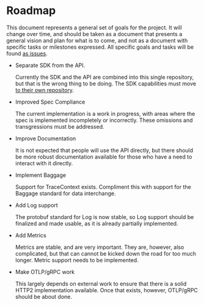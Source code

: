 # Roadmap

This document represents a general set of goals for the project. It will change over time, and should be taken as a document that presents a general vision and plan for what is to come, and not as a document with specific tasks or milestones expressed. All specific goals and tasks will be found [as issues](https://github.com/wyhaines/opentelemetry-api.cr/issues).

- Separate SDK from the API.

  Currently the SDK and the API are combined into this single repository, but that is the wrong thing to be doing. The SDK capabilities must move [to their own repository](https://github.com/wyhaines/opentelemetry-sdk.cr).

- Improved Spec Compliance

  The current implementation is a work in progress, with areas where the spec is implemented incompletely or incorrectly. These omissions and transgressions must be addressed.

- Improve Documentation

  It is not expected that people will use the API directly, but there should be more robust documentation available for those who have a need to interact with it directly.

- Implement Baggage

  Support for TraceContext exists. Compliment this with support for the Baggage standard for data interchange.

- Add Log support

  The protobuf standard for Log is now stable, so Log support should be finalized and made usable, as it is already partially implemented.

- Add Metrics

  Metrics are stable, and are very important. They are, however, also complicated, but that can cannot be kicked down the road for too much longer. Metric support needs to be implemented.

- Make OTLP/gRPC work

  This largely depends on external work to ensure that there is a solid HTTP2 implementation available. Once that exists, however, OTLP/gRPC should be about done.